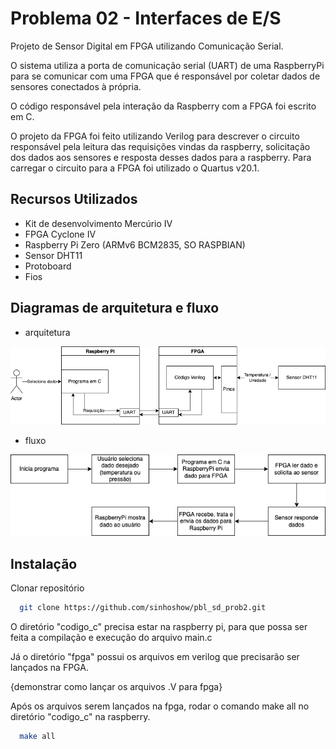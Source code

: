 
# Problema 02 - Interfaces de E/S

Projeto de Sensor Digital em FPGA utilizando Comunicação Serial.

O sistema utiliza a porta de comunicação serial (UART) de uma RaspberryPi para se comunicar com uma FPGA que é responsável por coletar dados de sensores conectados à própria.

O código responsável pela interação da Raspberry com a FPGA foi escrito em C.

O projeto da FPGA foi feito utilizando Verilog para descrever o circuito responsável pela leitura das requisições vindas da raspberry, solicitação dos dados aos sensores e resposta desses dados para a raspberry. Para carregar o circuito para a FPGA foi utilizado o Quartus v20.1.


## Recursos Utilizados
- Kit de desenvolvimento Mercúrio IV
- FPGA Cyclone IV
- Raspberry Pi Zero (ARMv6 BCM2835, SO RASPBIAN)
- Sensor DHT11
- Protoboard
- Fios

## Diagramas de arquitetura e fluxo
- arquitetura

![arquitetura](imgs/arquitetura.png)

- fluxo

![fluxo](imgs/fluxo.png)

## Instalação

Clonar repositório

```bash
  git clone https://github.com/sinhoshow/pbl_sd_prob2.git
```
O diretório "codigo_c" precisa estar na raspberry pi, para que possa ser feita a compilação e execução do arquivo main.c

Já o diretório "fpga" possui os arquivos em verilog que precisarão ser lançados na FPGA.

{demonstrar como lançar os arquivos .V para fpga}

Após os arquivos serem lançados na fpga, rodar o comando make all no diretório "codigo_c" na raspberry.

```bash
  make all
```